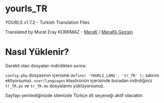 # yourls_TR
YOURLS v1.7.2 - Turkish Translation Files

Translated by Murat Eray KORKMAZ - [MeraK](https://www.murateray.com) / [MeraKlı Gezgin](https://www.merakligezgin.com)


# Nasıl Yüklenir?

Gerekli olan dosyaları indirdikten sonra:

`config.php` dosyasının içerisine `define( 'YOURLS_LANG', 'tr_TR' );` satırını ekliyorsunuz.
`user/languages` klasörünün içerisinde buradan indirdiğiniz `tr_TR.po` ve `tr_TR.mo` dosyalarını yüklüyorsunuz.

Sayfayı yenilediğinizde sitenizde Türkçe dil seçeneği aktif olacaktır.
